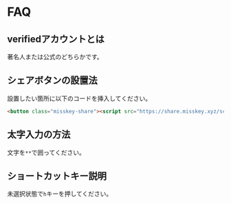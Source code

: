 # FAQ
## verifiedアカウントとは
著名人または公式のどちらかです。

## シェアボタンの設置法
設置したい箇所に以下のコードを挿入してください。
```html
<button class="misskey-share"><script src="https://share.misskey.xyz/script.js" async></script></button>
```

## 太字入力の方法
文字を```**```で囲ってください。

## ショートカットキー説明
未選択状態で```h```キーを押してください。
